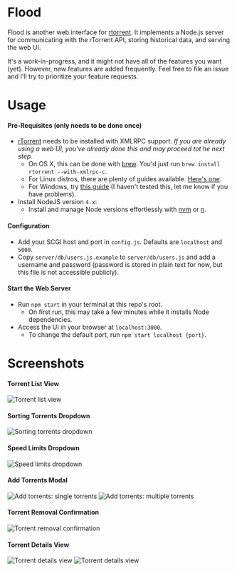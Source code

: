 # Flood
Flood is another web interface for [rtorrent](https://github.com/rakshasa/rtorrent). It implements a Node.js server for communicating with the rTorrent API, storing historical data, and serving the web UI.

It's a work-in-progress, and it might not have all of the features you want (yet). However, new features are added frequently. Feel free to file an issue and I'll try to prioritize your feature requests.

# Usage
#### Pre-Requisites (only needs to be done once)
* [rTorrent](https://github.com/rakshasa/rtorrent) needs to be installed with XMLRPC support. _If you are already using a web UI, you've already done this and may proceed tot he next step._
  * On OS X, this can be done with [brew](http://brew.sh/). You'd just run `brew install rtorrent --with-xmlrpc-c`.
  * For Linux distros, there are plenty of guides available. [Here's one](http://linoxide.com/ubuntu-how-to/setup-rtorrent-rutorrent/).
  * For Windows, try [this guide](https://rtwi.jmk.hu/wiki/rTorrentOnWindows) (I haven't tested this, let me know if you have problems).
* Install NodeJS version `4.x`:
  * Install and manage Node versions effortlessly with [nvm](https://github.com/creationix/nvm) or [n](https://github.com/tj/n).

#### Configuration
* Add your SCGI host and port in `config.js`. Defaults are `localhost` and `5000`.
* Copy `server/db/users.js.example` to `server/db/users.js` and add a username and password (password is stored in plain text for now, but this file is not accessible publicly).

#### Start the Web Server
* Run `npm start` in your terminal at this repo's root.
  * On first run, this may take a few minutes while it installs Node dependencies.
* Access the UI in your browser at `localhost:3000`.
  * To change the default port, run `npm start localhost {port}`.

# Screenshots
#### Torrent List View
![Torrent list view](https://s3.amazonaws.com/johnfurrow.com/share/flood-screenshot-a.png)

#### Sorting Torrents Dropdown
![Sorting torrents dropdown](https://s3.amazonaws.com/johnfurrow.com/share/flood-screenshot-b.png)

#### Speed Limits Dropdown
![Speed limits dropdown](https://s3.amazonaws.com/johnfurrow.com/share/flood-screenshot-c.png)

#### Add Torrents Modal
![Add torrents: single torrents](https://s3.amazonaws.com/johnfurrow.com/share/flood-screenshot-d.png)
![Add torrents: multiple torrents](https://s3.amazonaws.com/johnfurrow.com/share/flood-screenshot-e.png)

#### Torrent Removal Confirmation
![Torrent removal confirmation](https://s3.amazonaws.com/johnfurrow.com/share/flood-screenshot-f.png)

#### Torrent Details View
![Torrent details view](https://s3.amazonaws.com/johnfurrow.com/share/flood-screenshot-g.png)
![Torrent details view](https://s3.amazonaws.com/johnfurrow.com/share/flood-screenshot-h.png)
